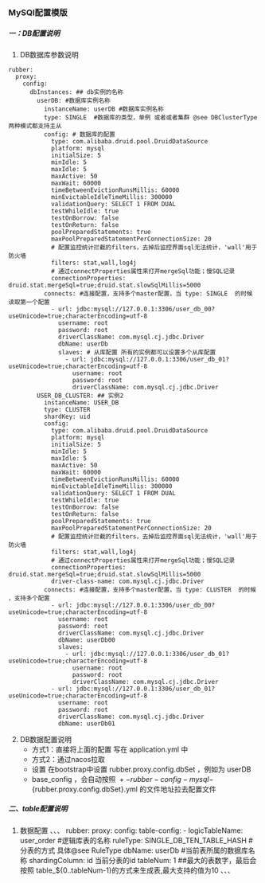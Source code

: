 ### MySQl配置模版

##### 一：DB配置说明

1. DB数据库参数说明
```
rubber:
  proxy:
    config:
      dbInstances: ## db实例的名称
        userDB: #数据库实例名称
          instanceName: userDB #数据库实例名称
          type: SINGLE  #数据库的类型，单例 或者或者集群 @see DBClusterType 两种模式都支持主从
          config: # 数据库的配置
            type: com.alibaba.druid.pool.DruidDataSource
            platform: mysql
            initialSize: 5
            minIdle: 5
            maxIdle: 5
            maxActive: 50
            maxWait: 60000
            timeBetweenEvictionRunsMillis: 60000
            minEvictableIdleTimeMillis: 300000
            validationQuery: SELECT 1 FROM DUAL
            testWhileIdle: true
            testOnBorrow: false
            testOnReturn: false
            poolPreparedStatements: true
            maxPoolPreparedStatementPerConnectionSize: 20
            # 配置监控统计拦截的filters，去掉后监控界面sql无法统计，'wall'用于防火墙
            filters: stat,wall,log4j
            # 通过connectProperties属性来打开mergeSql功能；慢SQL记录
            connectionProperties: druid.stat.mergeSql=true;druid.stat.slowSqlMillis=5000
          connects: #连接配置，支持多个master配置，当 type: SINGLE  的时候 读取第一个配置
            - url: jdbc:mysql://127.0.0.1:3306/user_db_00?useUnicode=true;characterEncoding=utf-8
              username: root
              password: root
              driverClassName: com.mysql.cj.jdbc.Driver
              dbName: userDb
              slaves: # 从库配置 所有的实例都可以设置多个从库配置
                - url: jdbc:mysql://127.0.0.1:3306/user_db_01?useUnicode=true;characterEncoding=utf-8
                  username: root
                  password: root
                  driverClassName: com.mysql.cj.jdbc.Driver
        USER_DB_CLUSTER: ## 实例2
          instanceName: USER_DB
          type: CLUSTER
          shardKey: uid
          config:
            type: com.alibaba.druid.pool.DruidDataSource
            platform: mysql
            initialSize: 5
            minIdle: 5
            maxIdle: 5
            maxActive: 50
            maxWait: 60000
            timeBetweenEvictionRunsMillis: 60000
            minEvictableIdleTimeMillis: 300000
            validationQuery: SELECT 1 FROM DUAL
            testWhileIdle: true
            testOnBorrow: false
            testOnReturn: false
            poolPreparedStatements: true
            maxPoolPreparedStatementPerConnectionSize: 20
            # 配置监控统计拦截的filters，去掉后监控界面sql无法统计，'wall'用于防火墙
            filters: stat,wall,log4j
            # 通过connectProperties属性来打开mergeSql功能；慢SQL记录
            connectionProperties: druid.stat.mergeSql=true;druid.stat.slowSqlMillis=5000
            driver-class-name: com.mysql.cj.jdbc.Driver
          connects: #连接配置，支持多个master配置，当 type: CLUSTER  的时候 ，支持多个配置
            - url: jdbc:mysql://127.0.0.1:3306/user_db_00?useUnicode=true;characterEncoding=utf-8
              username: root
              password: root
              driverClassName: com.mysql.cj.jdbc.Driver
              dbName: userDb00
              slaves:
                - url: jdbc:mysql://127.0.0.1:3306/user_db_01?useUnicode=true;characterEncoding=utf-8
                  username: root
                  password: root
                  driverClassName: com.mysql.cj.jdbc.Driver
            - url: jdbc:mysql://127.0.0.1:3306/user_db_01?useUnicode=true;characterEncoding=utf-8
              username: root
              password: root
              driverClassName: com.mysql.cj.jdbc.Driver
              dbName: userDb01
```


2. DB数据配置说明
   - 方式1：直接将上面的配置 写在 application.yml 中
   - 方式2：通过nacos拉取
    + 设置 在bootstrap中设置 rubber.proxy.config.dbSet ，例如为 userDB
    + base_config ，会自动按照 ${}+-rubber-config-mysql-${rubber.proxy.config.dbSet}.yml 的文件地址拉去配置文件
 
 
 ##### 二、table配置说明
 
 1. 数据配置
、、、
rubber:
  proxy:
    config:
        table-config:
          - logicTableName: user_order #逻辑库表的名称
            ruleType: SINGLE_DB_TEN_TABLE_HASH #分表的方式 具体@see RuleType
            dbName: userDb #当前表所属的数据库名称
            shardingColumn: id 当前分表的id
            tableNum: 1 ##最大的表数字，最后会按照 table_${0..tableNum-1}的方式来生成表,最大支持的值为10
、、、